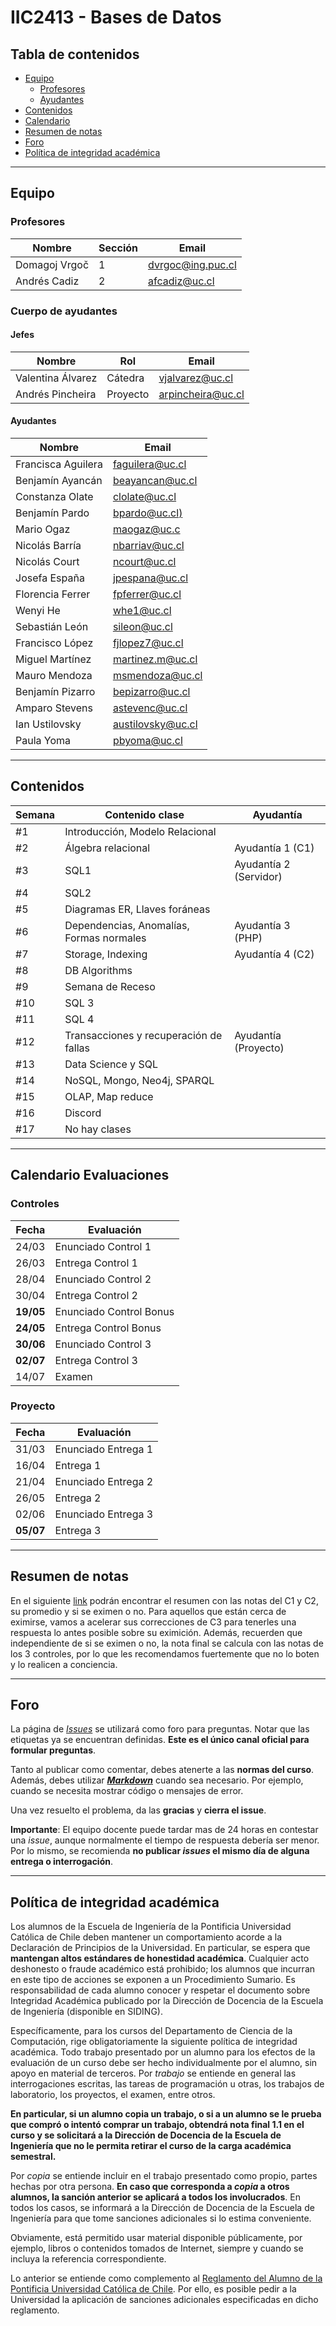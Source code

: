 # IIC2413 - Bases de Datos

## Tabla de contenidos

- [Equipo](#equipo)
  - [Profesores](#profesores)
  - [Ayudantes](#ayudantes)
- [Contenidos](#contenidos)
- [Calendario](#calendario-evaluaciones)
- [Resumen de notas](#Resumen-de-notas)
- [Foro](#foro)
- [Política de integridad académica](#política-de-integridad-académica)

---



## Equipo

### Profesores

Nombre              | Sección | Email
------------------- | ------- | ---------------------
Domagoj Vrgoč       | 1       | [dvrgoc@ing.puc.cl]
Andrés Cadiz        | 2       | [afcadiz@uc.cl]

### Cuerpo de ayudantes

#### Jefes

Nombre           | Rol      | Email
---------------- |--------- | ----------------
Valentina Álvarez | Cátedra  | [vjalvarez@uc.cl]
Andrés Pincheira | Proyecto | [arpincheira@uc.cl]

#### Ayudantes

Nombre                    | Email
------------------------- | ---------------------
Francisca Aguilera        | [faguilera@uc.cl]
Benjamín Ayancán          | [beayancan@uc.cl]
Constanza Olate		      | [clolate@uc.cl]
Benjamín Pardo            | [bpardo@uc.cl)]
Mario Ogaz                | [maogaz@uc.c]
Nicolás Barría            | [nbarriav@uc.cl]
Nicolás Court             | [ncourt@uc.cl]
Josefa España             | [jpespana@uc.cl]
Florencia Ferrer          | [fpferrer@uc.cl]
Wenyi He                  | [whe1@uc.cl]
Sebastián León            | [sileon@uc.cl]
Francisco López           | [fjlopez7@uc.cl]
Miguel Martínez           | [martinez.m@uc.cl]
Mauro Mendoza             | [msmendoza@uc.cl]
Benjamín Pizarro          | [bepizarro@uc.cl]
Amparo Stevens            | [astevenc@uc.cl]
Ian Ustilovsky            | [austilovsky@uc.cl]
Paula Yoma                | [pbyoma@uc.cl]


[dvrgoc@ing.puc.cl]: mailto:dvrgoc@ing.puc.cl
[afcadiz@uc.cl]: mailto:afcadiz@uc.cl

[vjalvarez@uc.cl]: mailto:vjalvarez@uc.cl
[arpincheira@uc.cl]: mailto:arpincheira@uc.cl

[faguilera@uc.cl]: mailto:faguilera@uc.cl
[beayancan@uc.cl]: mailto:beayancan@uc.cl
[clolate@uc.cl]: mailto:clolate@uc.cl
[bpardo@uc.cl)]: mailto:bpardo@uc.cl
[maogaz@uc.c]: mailto:maogaz@uc.cl
[nbarriav@uc.cl]: mailto:nbarriav@uc.cl
[ncourt@uc.cl]: mailto:ncourt@uc.cl
[jpespana@uc.cl]: mailto:jpespana@uc.cl
[fpferrer@uc.cl]: mailto:fpferrer@uc.cl
[whe1@uc.cl]: mailto:whe1@uc.cl
[sileon@uc.cl]: mailto:sileon@uc.cl
[fjlopez7@uc.cl]: mailto:fjlopez7@uc.cl
[martinez.m@uc.cl]: mailto:martinez.m@uc.cl
[msmendoza@uc.cl]: mailto:msmendoza@uc.cl
[bepizarro@uc.cl]: mailto:bepizarro@uc.cl
[astevenc@uc.cl]: mailto:astevenc@uc.cl
[austilovsky@uc.cl]: mailto:austilovsky@uc.cl
[pbyoma@uc.cl]: mailto:pbyoma@uc.cl


---

## Contenidos 

Semana	| Contenido clase						  |	Ayudantía
--------|-----------------------------------------|-------------------------------------------------------------------
#1      |Introducción, Modelo Relacional 		  |																					
#2      |Álgebra relacional 					  |	Ayudantía 1 (C1)
#3      |SQL1                               	  |	Ayudantía 2 (Servidor)
#4      |SQL2 				                      |
#5      |Diagramas ER, Llaves foráneas 			  |								
#6      |Dependencias, Anomalías, Formas normales |	Ayudantía 3 (PHP)
#7      |Storage, Indexing               		  |	Ayudantía 4 (C2)	
#8      |DB Algorithms							  |	
#9      |Semana de Receso						  |	
#10     |SQL 3									  |	
#11     |SQL 4									  |	
#12     |Transacciones y recuperación de fallas   |	Ayudantía (Proyecto)	
#13     |Data Science y SQL						  |	
#14     |NoSQL, Mongo, Neo4j, SPARQL			  |		
#15     |OLAP, Map reduce 						  |		
#16     |Discord 								  |	
#17     |No hay clases							  |	


---

## Calendario Evaluaciones

### Controles

Fecha      | Evaluación
-----------|------------
24/03      | Enunciado Control 1
26/03      | Entrega Control 1
28/04      | Enunciado Control 2
30/04      | Entrega Control 2
**19/05**      | Enunciado Control Bonus
**24/05**      | Entrega Control Bonus
**30/06**      | Enunciado Control 3
**02/07**      | Entrega Control 3
14/07      | Examen

### Proyecto

Fecha      | Evaluación
-----------|------------
31/03      | Enunciado Entrega 1
16/04      | Entrega 1
21/04      | Enunciado Entrega 2
26/05      | Entrega 2
02/06      | Enunciado Entrega 3
**05/07**      | Entrega 3




---

## Resumen de notas

En el siguiente [link](https://docs.google.com/spreadsheets/d/1hX4gs5xu1yb6bJ-u7P70DHgt9NV3K7IfoKTRFArHoJI/edit#gid=2095167396) podrán encontrar el resumen con las notas del C1 y C2, su promedio y si se eximen o no. Para aquellos que están cerca de eximirse, vamos a acelerar sus correcciones de C3 para tenerles una respuesta lo antes posible sobre su eximición. Además, recuerden que independiente de si se eximen o no, la nota final se calcula con las notas de los 3 controles, por lo que les recomendamos fuertemente que no lo boten y lo realicen a conciencia.

--- 

## Foro

La página de [_Issues_](https://github.com/IIC2413/Syllabus-2021-1/issues) se utilizará como foro para preguntas. Notar que las etiquetas ya se encuentran definidas. **Este es el único canal oficial para formular preguntas**.

Tanto al publicar como comentar, debes atenerte a las **normas del curso**. Además, debes utilizar **[_Markdown_](https://github.com/adam-p/markdown-here/wiki/Markdown-Cheatsheet#code)** cuando sea necesario. Por ejemplo, cuando se necesita mostrar código o mensajes de error.

Una vez resuelto el problema, da las **gracias** y **cierra el issue**.

**Importante**: El equipo docente puede tardar mas de 24 horas en contestar una _issue_, aunque normalmente el tiempo de respuesta debería ser menor. Por lo mismo, se recomienda **no publicar _issues_ el mismo día de alguna entrega o interrogación**.


---

## Política de integridad académica

Los alumnos de la Escuela de Ingeniería de la Pontificia Universidad Católica de Chile deben mantener un comportamiento acorde a la Declaración de Principios de la Universidad.  En particular, se espera que **mantengan altos estándares de honestidad académica**.  Cualquier acto deshonesto o fraude académico está prohibido; los alumnos que incurran en este tipo de acciones se exponen a un Procedimiento Sumario. Es responsabilidad de cada alumno conocer y respetar el documento sobre Integridad Académica publicado por la Dirección de Docencia de la Escuela de Ingeniería (disponible en SIDING).

Específicamente, para los cursos del Departamento de Ciencia de la Computación, rige obligatoriamente la siguiente política de integridad académica. Todo trabajo presentado por un alumno para los efectos de la evaluación de un curso debe ser hecho individualmente por el alumno, sin apoyo en material de terceros.  Por _trabajo_ se entiende en general las interrogaciones escritas, las tareas de programación u otras, los trabajos de laboratorio, los proyectos, el examen, entre otros.

**En particular, si un alumno copia un trabajo, o si a un alumno se le prueba que compró o intentó comprar un trabajo, obtendrá nota final 1.1 en el curso y se solicitará a la Dirección de Docencia de la Escuela de Ingeniería que no le permita retirar el curso de la carga académica semestral.**

Por _copia_ se entiende incluir en el trabajo presentado como propio, partes hechas por otra persona.  **En caso que corresponda a _copia_ a otros alumnos, la sanción anterior se aplicará a todos los involucrados**.  En todos los casos, se informará a la Dirección de Docencia de la Escuela de Ingeniería para que tome sanciones adicionales si lo estima conveniente.

Obviamente, está permitido usar material disponible públicamente, por ejemplo, libros o contenidos tomados de Internet, siempre y cuando se incluya la referencia correspondiente.

Lo anterior se entiende como complemento al [Reglamento del Alumno de la Pontificia Universidad Católica de Chile].  Por ello, es posible pedir a la Universidad la aplicación de sanciones adicionales especificadas en dicho reglamento.

[Reglamento del Alumno de la Pontificia Universidad Católica de Chile]: http://admisionyregistros.uc.cl/alumnos/informacion-academica/reglamentos-estudiantiles
